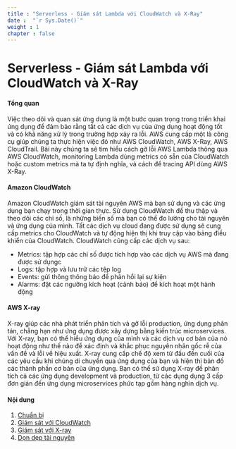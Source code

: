 ```yaml
---
title : "Serverless - Giám sát Lambda với CloudWatch và X-Ray"
date :  "`r Sys.Date()`" 
weight : 1 
chapter : false
---
```

# Serverless - Giám sát Lambda với CloudWatch và X-Ray

#### Tổng quan
Việc theo dõi và quan sát ứng dụng là một bước quan trọng trong triển khai ứng dụng để đảm bảo rằng tất cả các dịch vụ của ứng dụng hoạt động tốt và có khả năng xử lý trong trường hợp xảy ra lỗi. AWS cung cấp một là công cụ giúp chúng ta thực hiện việc đó như AWS CloudWatch, AWS X-Ray, AWS CloudTrail. Bài này chúng ta sẽ tìm hiểu cách gỡ lỗi AWS Lambda thông qua AWS CloudWatch, monitoring Lambda dùng metrics có sẵn của CloudWatch hoặc custom metrics mà ta tự định nghĩa, và cách để tracing API dùng AWS X-Ray.

#### Amazon CloudWatch
Amazon CloudWatch giám sát tài nguyên AWS mà bạn sử dụng và các ứng dụng bạn chạy trong thời gian thực. Sử dụng CloudWatch để thu thập và theo dõi các chỉ số, là những biến số mà bạn có thể đo lường cho tài nguyên và ứng dụng của mình. Tất các dịch vụ cloud đang được sử dụng sẽ cung cấp metrics cho CloudWatch và tự động hiện thị khi truy cập vào bảng điều khiển của CloudWatch. CloudWatch cũng cấp các dịch vụ sau:
- Metrics: tập hợp các chỉ số được tích hợp vào các dịch vụ AWS mà đang được sử dụngc
- Logs: tập hợp và lưu trữ các tệp log 
- Events: gửi thông thông báo để phản hồi lại sự kiện
- Alarms: đặt các ngưỡng kích hoạt (cảnh báo) để kích hoạt một hành động

#### AWS X-ray
X-ray giúp các nhà phát triển phân tích và gỡ lỗi production, ứng dụng phân tán, chẳng hạn như ứng dụng được xây dựng bằng kiến trúc microservices. Với X-ray, bạn có thể hiểu ứng dụng của mình và các dịch vụ cơ bản của nó hoạt động như thế nào để xác định và khắc phục nguyên nhân gốc rễ của vấn đề và lỗi về hiệu xuất. X-ray cung cấp chế độ xem từ đấu đến cuối của các yêu cầu khi chúng di chuyển qua ứng dụng của bạn và hiện thị bản đồ các thành phần cơ bản của ứng dụng. Bạn có thể sử dụng X-ray để phân tích cả các ứng dụng development và production, từ các dụng dụng 3 cấp đơn giản đến ứng dụng microservices phức tạp gồm hàng nghìn dịch vụ.

#### Nội dung

 1. [Chuẩn bị](1-preparation/)
 2. [Giám sát với CloudWatch](2-build-sam-pipeline/)
 3. [Giám sát với X-ray](3-build-frontend-pipeline/)
 4. [Dọn dẹp tài nguyên](4-cleanup)
